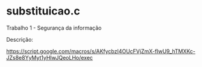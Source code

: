 # substituicao.c
Trabalho 1 - Segurança da informação

Descrição: 

https://script.google.com/macros/s/AKfycbzI4OUcFVjZmX-fIwU9_hTMXKc-JZs8e8YyMyt1yHIwJQeoLHo/exec
